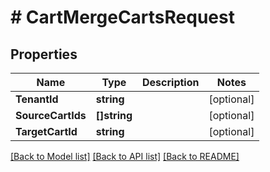 # # CartMergeCartsRequest


## Properties 


Name | Type | Description | Notes
------------ | ------------- | ------------- | -------------
**TenantId**| **string** |   | [optional]
**SourceCartIds**| **[]string** |   | [optional]
**TargetCartId**| **string** |   | [optional]


[[Back to Model list]](../../README.md#models) [[Back to API list]](../../README.md#endpoints) [[Back to README]](../../README.md)

